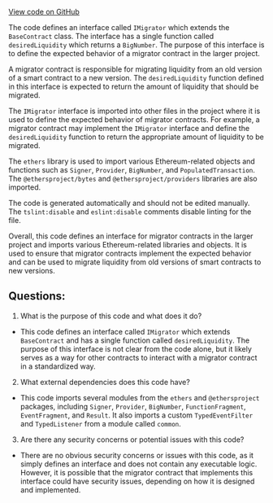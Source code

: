 [View code on GitHub](zoo-labs/zoo/blob/master/contracts/types/IMigrator.d.ts)

The code defines an interface called `IMigrator` which extends the `BaseContract` class. The interface has a single function called `desiredLiquidity` which returns a `BigNumber`. The purpose of this interface is to define the expected behavior of a migrator contract in the larger project. 

A migrator contract is responsible for migrating liquidity from an old version of a smart contract to a new version. The `desiredLiquidity` function defined in this interface is expected to return the amount of liquidity that should be migrated. 

The `IMigrator` interface is imported into other files in the project where it is used to define the expected behavior of migrator contracts. For example, a migrator contract may implement the `IMigrator` interface and define the `desiredLiquidity` function to return the appropriate amount of liquidity to be migrated. 

The `ethers` library is used to import various Ethereum-related objects and functions such as `Signer`, `Provider`, `BigNumber`, and `PopulatedTransaction`. The `@ethersproject/bytes` and `@ethersproject/providers` libraries are also imported. 

The code is generated automatically and should not be edited manually. The `tslint:disable` and `eslint:disable` comments disable linting for the file. 

Overall, this code defines an interface for migrator contracts in the larger project and imports various Ethereum-related libraries and objects. It is used to ensure that migrator contracts implement the expected behavior and can be used to migrate liquidity from old versions of smart contracts to new versions.
## Questions: 
 1. What is the purpose of this code and what does it do?
- This code defines an interface called `IMigrator` which extends `BaseContract` and has a single function called `desiredLiquidity`. The purpose of this interface is not clear from the code alone, but it likely serves as a way for other contracts to interact with a migrator contract in a standardized way.

2. What external dependencies does this code have?
- This code imports several modules from the `ethers` and `@ethersproject` packages, including `Signer`, `Provider`, `BigNumber`, `FunctionFragment`, `EventFragment`, and `Result`. It also imports a custom `TypedEventFilter` and `TypedListener` from a module called `common`.

3. Are there any security concerns or potential issues with this code?
- There are no obvious security concerns or issues with this code, as it simply defines an interface and does not contain any executable logic. However, it is possible that the migrator contract that implements this interface could have security issues, depending on how it is designed and implemented.
